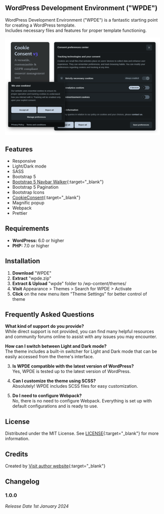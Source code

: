 ## WordPress Development Environment ("WPDE")
WordPress Development Environment ("WPDE") is a fantastic starting point for creating a WordPress template.  
Includes necessary files and features for proper template functioning.  

![Alternativní text](img/cover.png)

## Features

- Responsive
- Light/Dark mode
- SASS
- Bootstrap 5
- [Bootstrap 5 Navbar Walker](https://github.com/AlexWebLab/bootstrap-5-wordpress-navbar-walker){:target="_blank"}
- Bootstrap 5 Pagination
- Bootstrap Icons
- [CookieConsent](https://github.com/orestbida/cookieconsent){:target="_blank"}
- Magnific popup
- Webpack
- Prettier

## Requirements

- **WordPress:** 6.0 or higher
- **PHP:** 7.0 or higher

## Installation

1. **Download** "WPDE"
2. **Extract** "wpde.zip"
3. **Extract & Upload** "wpde" folder to /wp-content/themes/
4. **Visit** Appearance > Themes > Search for WPDE > Activate
5. **Click** on the new menu item "Theme Settings" for better control of theme

## Frequently Asked Questions

**What kind of support do you provide?**  
   While direct support is not provided, you can find many helpful resources and community forums online to assist with any issues you may encounter.

**How can I switch between Light and Dark mode?**  
   The theme includes a built-in switcher for Light and Dark mode that can be easily accessed from the theme's interface.

3. **Is WPDE compatible with the latest version of WordPress?**  
   Yes, WPDE is tested up to the latest version of WordPress.

4. **Can I customize the theme using SCSS?**  
   Absolutely! WPDE includes SCSS files for easy customization.

5. **Do I need to configure Webpack?**  
   No, there is no need to configure Webpack. Everything is set up with default configurations and is ready to use.

## License
Distributed under the MIT License. See [LICENSE](https://github.com/rucilos/wpde/blob/master/LICENSE){:target="_blank"} for more information.

## Credits
Created by
[Visit author website](https://jindrichrucil.com/){:target="_blank"}

## Changelog

### 1.0.0
*Release Date 1st January 2024*
